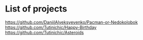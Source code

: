 # List of projects
https://github.com/DaniilAlyeksyeyenko/Pacman-or-Nedokolobok
https://github.com/Tutinichic/Happy-Birthday
https://github.com/Tutinichic/Asteroids
